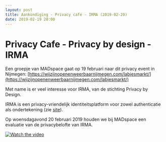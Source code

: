 ```yaml
---
layout: post
title: Aankondiging - Privacy cafe - IRMA (2019-02-20)
date: 2019-02-19 20:00
---
```


# Privacy Cafe - Privacy by design - IRMA

Een groepje van MADspace gaat op 19 februari naar dit privacy event in Nijmegen:
[https://wijzijnopenenweerbaarnijmegen.com/labjesmarkt/](https://wijzijnopenenweerbaarnijmegen.com/labjesmarkt/)

Met name is er veel interesse voor IRMA, van de stichting Privacy by Design.  

IRMA is een privacy-vriendelijk identiteitsplatform voor zowel authenticatie als ondertekening (zie 
[site](https://privacybydesign.foundation/irma/)).

Op woensdagavond 20 februari 2019 houden we bij MADspace een evaluatie van de privacybelofte van IRMA.

[![Watch the video](https://i.ytimg.com/vi/qEUbyLFk_IU/hqdefault.jpg)](https://www.youtube.com/watch?v=qEUbyLFk_IU)
